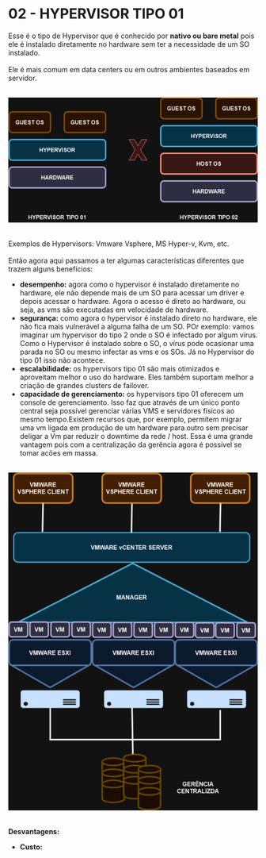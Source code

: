 # 02 - HYPERVISOR TIPO 01

Esse é o tipo de Hypervisor que é conhecido por **nativo ou bare metal** pois ele é instalado diretamente no hardware sem ter a necessidade de um SO instalado. <br></br>
Ele é mais comum em data centers ou em outros ambientes baseados em servidor. <br></br>

![HYPERVISOR](Imagens/t1_t2.png) <br></br>

Exemplos de Hypervisors: Vmware Vsphere, MS Hyper-v, Kvm, etc. <br></br>
Então agora aqui passamos a ter algumas características diferentes que trazem alguns benefícios:
- **desempenho:** agora como o hypervisor é instalado diretamente no hardware, ele não depende mais de um SO para acessar um driver e depois acessar o hardware. Agora o acesso é direto ao hardware, ou seja, as vms são executadas em velocidade de hardware.
- **segurança:** como agora o hypervisor é instalado direto no hardware, ele não fica mais vulnerável a alguma falha de um SO. POr exemplo: vamos imaginar um hypervisor do tipo 2 onde o SO é infectado por algum vírus. Como o Hypervisor é instalado sobre o SO, o vírus pode ocasionar uma parada no SO ou mesmo infectar as vms e os SOs. Já no Hypervisor do tipo 01 isso não acontece.
- **escalabilidade:** os hypervisors tipo 01 são mais otimizados e aproveitam melhor o uso do hardware. Eles também suportam melhor a criação de grandes clusters de failover.
- **capacidade de gerenciamento:** os hypervisors tipo 01 oferecem um console de gerenciamento. Isso faz que através de um único ponto central seja possível gerenciar várias VMS e servidores físicos ao mesmo tempo.Existem recursos que, por exemplo, permitem migrar uma vm ligada em produção de um hardware para outro sem precisar deligar a Vm par reduzir o downtime da rede / host. Essa é uma grande vantagem pois com a centralização da gerência agora é possível se tomar acões em massa. <br></br>

![GERÊNCIA](Imagens/gerencia.png) <br></br>

**Desvantagens:**
- **Custo:**
